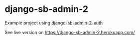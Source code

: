 # django-sb-admin-2

Example project using [django-sb-admin-2-auth](https://github.com/jwygoda/django-sb-admin-2-auth)

See live version on https://django-sb-admin-2.herokuapp.com/
